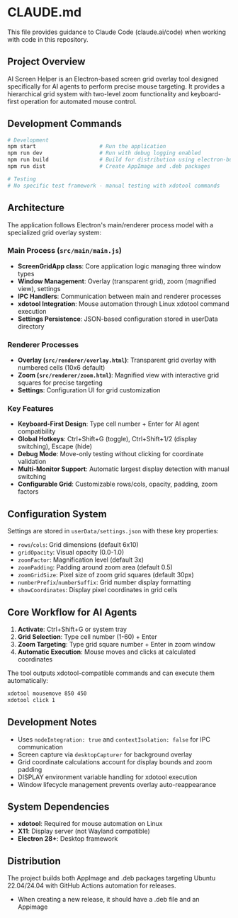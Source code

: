 # CLAUDE.md

This file provides guidance to Claude Code (claude.ai/code) when working with code in this repository.

## Project Overview

AI Screen Helper is an Electron-based screen grid overlay tool designed specifically for AI agents to perform precise mouse targeting. It provides a hierarchical grid system with two-level zoom functionality and keyboard-first operation for automated mouse control.

## Development Commands

```bash
# Development
npm start                    # Run the application
npm run dev                  # Run with debug logging enabled
npm run build                # Build for distribution using electron-builder
npm run dist                 # Create AppImage and .deb packages

# Testing
# No specific test framework - manual testing with xdotool commands
```

## Architecture

The application follows Electron's main/renderer process model with a specialized grid overlay system:

### Main Process (`src/main/main.js`)
- **ScreenGridApp class**: Core application logic managing three window types
- **Window Management**: Overlay (transparent grid), zoom (magnified view), settings
- **IPC Handlers**: Communication between main and renderer processes
- **xdotool Integration**: Mouse automation through Linux xdotool command execution
- **Settings Persistence**: JSON-based configuration stored in userData directory

### Renderer Processes
- **Overlay (`src/renderer/overlay.html`)**: Transparent grid overlay with numbered cells (10x6 default)
- **Zoom (`src/renderer/zoom.html`)**: Magnified view with interactive grid squares for precise targeting
- **Settings**: Configuration UI for grid customization

### Key Features
- **Keyboard-First Design**: Type cell number + Enter for AI agent compatibility
- **Global Hotkeys**: Ctrl+Shift+G (toggle), Ctrl+Shift+1/2 (display switching), Escape (hide)
- **Debug Mode**: Move-only testing without clicking for coordinate validation
- **Multi-Monitor Support**: Automatic largest display detection with manual switching
- **Configurable Grid**: Customizable rows/cols, opacity, padding, zoom factors

## Configuration System

Settings are stored in `userData/settings.json` with these key properties:
- `rows`/`cols`: Grid dimensions (default 6x10)
- `gridOpacity`: Visual opacity (0.0-1.0)  
- `zoomFactor`: Magnification level (default 3x)
- `zoomPadding`: Padding around zoom area (default 0.5)
- `zoomGridSize`: Pixel size of zoom grid squares (default 30px)
- `numberPrefix`/`numberSuffix`: Grid number display formatting
- `showCoordinates`: Display pixel coordinates in grid cells

## Core Workflow for AI Agents

1. **Activate**: Ctrl+Shift+G or system tray
2. **Grid Selection**: Type cell number (1-60) + Enter
3. **Zoom Targeting**: Type grid square number + Enter in zoom window
4. **Automatic Execution**: Mouse moves and clicks at calculated coordinates

The tool outputs xdotool-compatible commands and can execute them automatically:
```bash
xdotool mousemove 850 450
xdotool click 1
```

## Development Notes

- Uses `nodeIntegration: true` and `contextIsolation: false` for IPC communication
- Screen capture via `desktopCapturer` for background overlay
- Grid coordinate calculations account for display bounds and zoom padding
- DISPLAY environment variable handling for xdotool execution
- Window lifecycle management prevents overlay auto-reappearance

## System Dependencies

- **xdotool**: Required for mouse automation on Linux
- **X11**: Display server (not Wayland compatible)
- **Electron 28+**: Desktop framework

## Distribution

The project builds both AppImage and .deb packages targeting Ubuntu 22.04/24.04 with GitHub Actions automation for releases.
- When creating a new release, it should have a .deb file and an Appimage